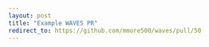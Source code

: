 ```yaml
---
layout: post
title: "Example WAVES PR"
redirect_to: https://github.com/mmore500/waves/pull/50
---
```


